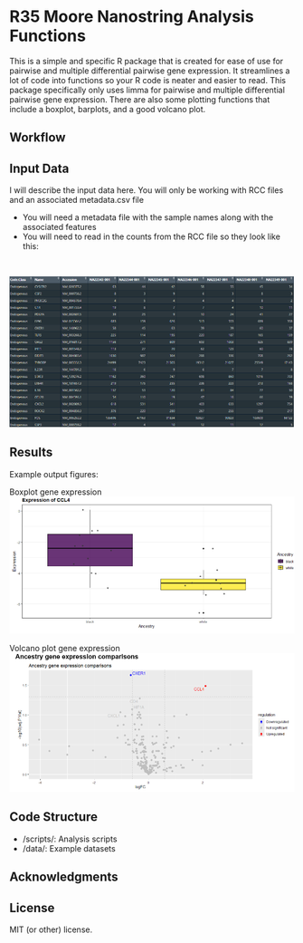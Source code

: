 # R35 Moore Nanostring Analysis Functions

This is a simple and specific R package that is created for ease of use for pairwise and 
multiple differential pairwise gene expression. It streamlines a lot of code into functions
so your R code is neater and easier to read. This package specifically only uses limma for pairwise
and multiple differential pairwise gene expression. There are also some plotting functions
that include a boxplot, barplots, and a good volcano plot. 

## Workflow




## Input Data

I will describe the input data here. You will only be working with RCC files and an associated metadata.csv file  
- You will need a metadata file with the sample names along with the associated features
- You will need to read in the counts from the RCC file so they look like this:
 
<br> 

![Screenshot of the application](./Raw_counts_table.png)


## Results

Example output figures:

Boxplot gene expression
<br>
![Screenshot of the application](./CCL4_expression.png)

Volcano plot gene expression
<br>
![Screenshot of the application](./Ancestry_gene_expression.png)

## Code Structure

- /scripts/: Analysis scripts
- /data/: Example datasets


## Acknowledgments


## License

MIT (or other) license.
